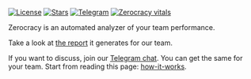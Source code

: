 [![License](https://img.shields.io/badge/license-MIT-green.svg)](https://github.com/zerocracy/judges-action/blob/master/LICENSE.txt)
[![Stars](https://img.shields.io/github/stars/zerocracy)](https://github.com/zerocracy)
[![Telegram](https://img.shields.io/badge/Telegram-join-active?logo=telegram)](https://t.me/zerocracy)
[![Zerocracy vitals](https://zerocracy.github.io/judges-action/zerocracy-badge.svg)](https://zerocracy.github.io/judges-action/zerocracy-vitals.html)

Zerocracy is an automated analyzer of your team performance.

Take a look at [the report] it generates for our team.

If you want to discuss, join our [Telegram chat](https://t.me/zerocracy).
You can get the same for your team.
Start from reading this page: [how-it-works].

[the report]: https://zerocracy.github.io/judges-action/zerocracy-vitals.html
[how-it-works]: https://www.zerocracy.com/how-it-works
